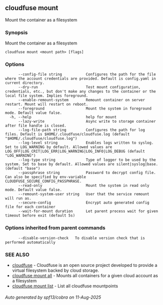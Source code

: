 ## cloudfuse mount

Mount the container as a filesystem

### Synopsis

Mount the container as a filesystem

```
cloudfuse mount <mount path> [flags]
```

### Options

```
      --config-file string           Configures the path for the file where the account credentials are provided. Default is config.yaml in current directory.
      --dry-run                      Test mount configuration, credentials, etc., but don't make any changes to the container or the local file system. Implies foreground.
      --enable-remount-system        Remount container on server restart. Mount will restart on reboot.
      --foreground                   Mount the system in foreground mode. Default value false.
  -h, --help                         help for mount
      --lazy-write                   Async write to storage container after file handle is closed.
      --log-file-path string         Configures the path for log files. Default is $HOME/.cloudfuse/cloudfuse.log (default "$HOME/.cloudfuse/cloudfuse.log")
      --log-level string             Enables logs written to syslog. Set to LOG_WARNING by default. Allowed values are LOG_OFF|LOG_CRIT|LOG_ERR|LOG_WARNING|LOG_INFO|LOG_DEBUG (default "LOG_WARNING")
      --log-type string              Type of logger to be used by the system. Set to base by default. Allowed values are silent|syslog|base. (default "base")
      --passphrase string            Password to decrypt config file. Can also be specified by env-variable CLOUDFUSE_SECURE_CONFIG_PASSPHRASE.
      --read-only                    Mount the system in read only mode. Default value false.
      --remount-system-user string   User that the service remount will run as.
      --secure-config                Encrypt auto generated config file for each container
      --wait-for-mount duration      Let parent process wait for given timeout before exit (default 5s)
```

### Options inherited from parent commands

```
      --disable-version-check   To disable version check that is performed automatically
```

### SEE ALSO

* [cloudfuse](cloudfuse.md)  - Cloudfuse is an open source project developed to provide a virtual filesystem backed by cloud storage.
* [cloudfuse mount all](cloudfuse_mount_all.md)  - Mounts all containers for a given cloud account as a filesystem
* [cloudfuse mount list](cloudfuse_mount_list.md)  - List all cloudfuse mountpoints

###### Auto generated by spf13/cobra on 11-Aug-2025
